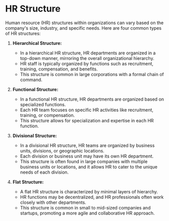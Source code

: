 # HR Structure

Human resource (HR) structures within organizations can vary based on the company's size, industry, and specific needs. Here are four common types of HR structures:

1. **Hierarchical Structure:**
    * In a hierarchical HR structure, HR departments are organized in a top-down manner, mirroring the overall organizational hierarchy.
    * HR staff is typically organized by functions such as recruitment, training, compensation, and benefits.
    * This structure is common in large corporations with a formal chain of command.

2. **Functional Structure:**
    * In a functional HR structure, HR departments are organized based on specialized functions.
    * Each HR team focuses on specific HR activities like recruitment, training, or compensation.
    * This structure allows for specialization and expertise in each HR function.

3. **Divisional Structure:**
    * In a divisional HR structure, HR teams are organized by business units, divisions, or geographic locations.
    * Each division or business unit may have its own HR department.
    * This structure is often found in large companies with multiple business units or locations, and it allows HR to cater to the unique needs of each division.

4. **Flat Structure:**
    * A flat HR structure is characterized by minimal layers of hierarchy.
    * HR functions may be decentralized, and HR professionals often work closely with other departments.
    * This structure is common in small to mid-sized companies and startups, promoting a more agile and collaborative HR approach.

